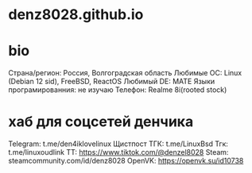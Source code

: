 # denz8028.github.io

# bio
 Страна/регион: Россия, Волгоградская область
 Любимые ОС: Linux (Debian 12 sid), FreeBSD, ReactOS
 Любимый DE: MATE
 Языки програмированния: не изучаю
 Телефон: Realme 8i(rooted stock)

# хаб для соцсетей денчика 
 Telegram: t.me/den4iklovelinux
 Щистпост ТГК: t.me/LinuxBsd
 Тгк: t.me/linuxoudlink
 ТТ: https://www.tiktok.com/@denzel8028
 Steam: steamcommunity.com/id/denz8028
 OpenVK: https://openvk.su/id10738
